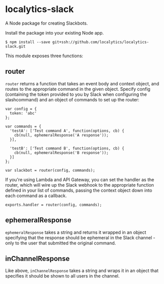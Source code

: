 localytics-slack
=======

A Node package for creating Slackbots.

Install the package into your existing Node app.

    $ npm install --save git+ssh://github.com/localytics/localytics-slack.git

This module exposes three functions:

router
-------

`router` returns a function that takes an event body and context object, and routes to the appropriate command in the given object. Specify config (containing the token provided to you by Slack when configuring the slashcommand) and an object of commands to set up the router:

    var config = {
      token: 'abc'
    };

    var commands = {
      'testA': ['Test command A', function(options, cb) {
        cb(null, ephemeralResponse('A response'));
      }],

      'testB': ['Test command B', function(options, cb) {
        cb(null, ephemeralResponse('B response'));
      }]
    };

    var slackbot = router(config, commands);

If you're using Lambda and API Gateway, you can set the handler as the router, which will wire up the Slack webhook to the appropriate function defined in your list of commands, passing the context object down into each command as a callback.

    exports.handler = router(config, commands);

ephemeralResponse
------

`ephemeralResponse` takes a string and returns it wrapped in an object specifying that the response should be ephemeral in the Slack channel - only to the user that submitted the original command.

inChannelResponse
-------

Like above, `inChannelResponse` takes a string and wraps it in an object that specifies it should be shown to all users in the channel.